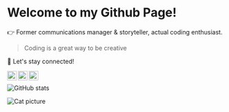# Welcome to my Github Page! 
:point_right: Former communications manager & storyteller, actual coding enthusiast.  

> Coding is a great way to be creative   

:rocket: Let's stay connected!

<a href="https://github.com/tatjanafichtner">
  <img align="left" alt="Tatjana's Github" width="22px" src="https://cdn.jsdelivr.net/npm/simple-icons@v3/icons/github.svg" />
  </a>
  
<a href="https://www.linkedin.com/in/https://www.linkedin.com/in/tatjanafichtner/">
  <img align="left" alt="Tatjana's Linkdein" width="22px" src="https://cdn.jsdelivr.net/npm/simple-icons@v3/icons/linkedin.svg" />
  </a>
  
<a href="https://twitter.com/tatjanafichtner">
  <img align="left" alt="Tatjana's Twitter" width="22px" src="https://cdn.jsdelivr.net/npm/simple-icons@v3/icons/twitter.svg" />
</a>  

<br>
  
![GitHub stats](https://github-readme-stats.vercel.app/api?username=tatjanafichtner&show_icons=true)

![Cat picture](https://media.giphy.com/media/vFKqnCdLPNOKc/giphy.gif)
